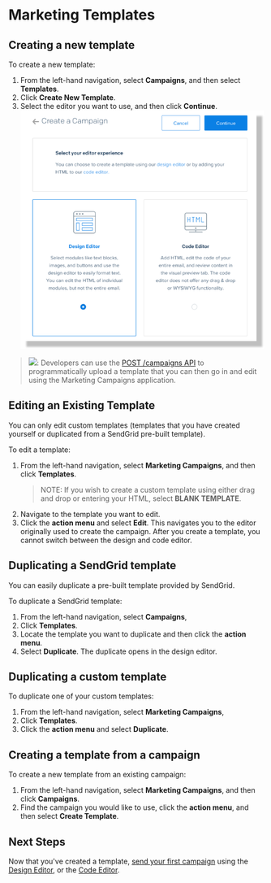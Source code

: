 # Marketing Templates

## Creating a new template

To create a new template:

1. From the left-hand navigation, select **Campaigns**, and then select **Templates**. 
1. Click **Create New Template**. 
1. Select the editor you want to use, and then click **Continue**.
![Alt text](Select_Editor.png?raw=true "Optional Title")

> <img src="http://www.free-icons-download.net/images/developer-icon-17862.png" width="40"/>: Developers can use the [POST /campaigns API](https://sendgrid.api-docs.io/v3.0/campaigns-api/create-a-campaign) to programmatically upload a template that you can then go in and edit using the Marketing Campaigns application.  

## Editing an Existing Template

You can only edit custom templates (templates that you have created yourself or duplicated from a SendGrid pre-built template).

To edit a template:

1. From the left-hand navigation, select **Marketing Campaigns**, and then click **Templates**.
    > NOTE: If you wish to create a custom template using either drag and drop or entering your HTML, select **BLANK TEMPLATE**. 
1. Navigate to the template you want to edit.  
1. Click the **action menu** and select **Edit**. This navigates you to the editor originally used to create the campaign. After you create a template, you cannot switch between the design and code editor.

## Duplicating a SendGrid template

You can easily duplicate a pre-built template provided by SendGrid. 

To duplicate a SendGrid template:

1. From the left-hand navigation, select **Campaigns**, 
1. Click **Templates**. 
1. Locate the template you want to duplicate and then click the **action menu**.
1. Select **Duplicate**. The duplicate opens in the design editor.

## Duplicating a custom template
To duplicate one of your custom templates:

1. From the left-hand navigation, select **Marketing Campaigns**, 
1. Click **Templates**.
1. Click the **action menu** and select **Duplicate**.

## Creating a template from a campaign

To create a new template from an existing campaign:

1. From the left-hand navigation, select **Marketing Campaigns**, and then click **Campaigns**.
1. Find the campaign you would like to use, click the **action menu**, and then select **Create Template**. 

## Next Steps

Now that you've created a template, [send your first campaign](https://sendgrid.com/docs/User_Guide/Marketing_Campaigns/first_campaign.html) using the [Design Editor](https://sendgrid.com/docs/User_Guide/Marketing_Campaigns/design_editor.html), or the [Code Editor](https://sendgrid.com/docs/User_Guide/Marketing_Campaigns/design_editor.html).
